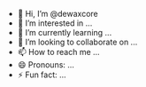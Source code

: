 - 👋 Hi, I’m @dewaxcore
- 👀 I’m interested in ...
- 🌱 I’m currently learning ...
- 💞️ I’m looking to collaborate on ...
- 📫 How to reach me ...
- 😄 Pronouns: ...
- ⚡ Fun fact: ...

<!---
dewaxcore/dewaxcore is a ✨ special ✨ repository because its `README.md` (this file) appears on your GitHub profile.
You can click the Preview link to take a look at your changes.
--->
